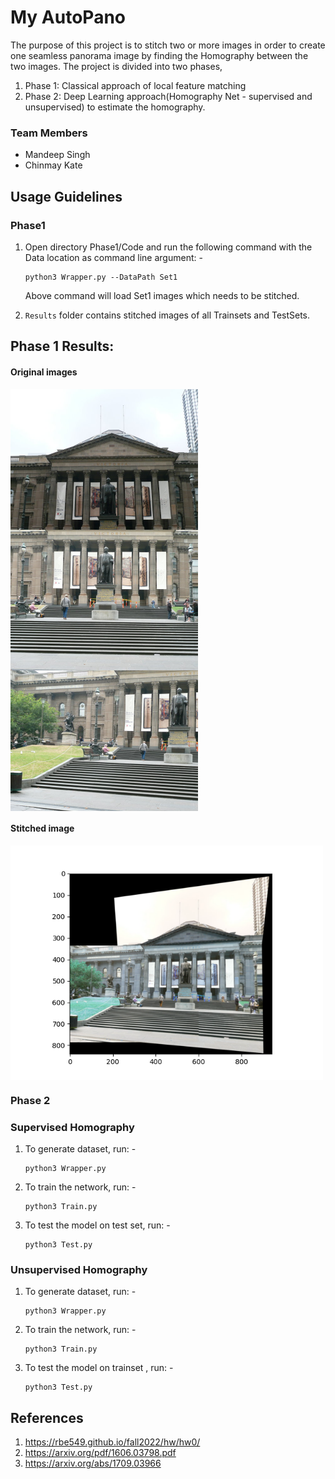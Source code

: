 # My AutoPano
The purpose of this project is to stitch two or more images in order to create one seamless panorama image by finding the Homography between the two images. 
The project is divided into two phases,
1. Phase 1: Classical approach of local feature matching
2. Phase 2: Deep Learning approach(Homography Net - supervised and unsupervised) to estimate the homography.

### Team Members

- Mandeep Singh
- Chinmay Kate

## Usage Guidelines

### **Phase1**

1. Open directory Phase1/Code and run the following command with the Data location as command line argument: -

    ```
    python3 Wrapper.py --DataPath Set1
    ```

    Above command will load Set1 images which needs to be stitched.

2. `Results` folder contains stitched images of all Trainsets and TestSets.

## Phase 1 Results:

#### Original images

<img src="Phase1/Code/Data/Set1/1.jpg"  align="center" alt="Undistorted" width="300"/>
<img src="Phase1/Code/Data/Set1/2.jpg"  align="center" alt="Undistorted" width="300"/>
<img src="Phase1/Code/Data/Set1/3.jpg"  align="center" alt="Undistorted" width="300"/>

#### Stitched image
<img src="Phase1/Code/results/Set1/Set1.png"  align="center" alt="Undistorted" width="500"/>

### **Phase 2**

### Supervised Homography

1. To generate dataset, run: -
    ```
    python3 Wrapper.py
    ```

2. To train the network, run: -
    ```
    python3 Train.py
    ```

3. To test the model on test set, run: -
    ```
    python3 Test.py
    ```

### Unsupervised Homography

1. To generate dataset, run: -
    ```
    python3 Wrapper.py
    ```

2. To train the network, run: -
    ```
    python3 Train.py
    ```

3. To test the model on trainset , run: -
    ```
    python3 Test.py
    ```

## References

1. https://rbe549.github.io/fall2022/hw/hw0/
2. https://arxiv.org/pdf/1606.03798.pdf
3. https://arxiv.org/abs/1709.03966
